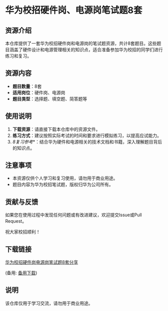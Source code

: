 # 华为校招硬件岗、电源岗笔试题8套

## 资源介绍

本仓库提供了一套华为校招硬件岗和电源岗的笔试题资源，共计8套题目。这些题目涵盖了硬件设计和电源管理相关的知识点，适合准备参加华为校招的同学们进行练习和复习。

## 资源内容

- **题目数量**：8套
- **适用岗位**：硬件岗、电源岗
- **题目类型**：选择题、填空题、简答题等

## 使用说明

1. **下载资源**：请直接下载本仓库中的资源文件。
2. **练习方式**：建议按照实际考试的时间和要求进行模拟练习，以提高应试能力。
3. *8复习参考**：结合华为硬件和电源相关的技术文档和书籍，深入理解题目背后的知识点。

## 注意事项

- 本资源仅供个人学习和复习使用，请勿用于商业用途。
- 题目内容为华为校招笔试题，版权归华为公司所有。

## 贡献与反馈

如果您在使用过程中发现任何问题或有改进建议，欢迎提交Issue或Pull Request。

祝大家校招顺利！

## 下载链接
[华为校招硬件岗电源岗笔试题8套分享](https://pan.quark.cn/s/8e534d198d71) 

(备用: [备用下载](https://pan.baidu.com/s/1y7UjI5aJAjmqsaZcpH5beQ?pwd=1234))

## 说明

该仓库仅用于学习交流，请勿用于商业用途。
